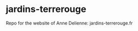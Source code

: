 jardins-terrerouge
==================

Repo for the website of Anne Delienne: jardins-terrerouge.fr
